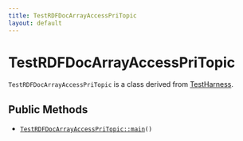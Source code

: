 ```yaml
---
title: TestRDFDocArrayAccessPriTopic
layout: default
---
```


# TestRDFDocArrayAccessPriTopic

<code>TestRDFDocArrayAccessPriTopic</code> is a class derived from <a href="TestHarness">TestHarness</a>.

## Public Methods

* <code><a href="TestRDFDocArrayAccessPriTopic%3A%3Amain">TestRDFDocArrayAccessPriTopic::main</a>()</code>

